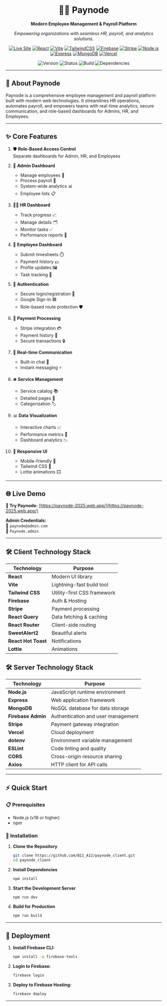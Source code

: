 <div align="center">

# 💼💸 Paynode

**Modern Employee Management & Payroll Platform**

_Empowering organizations with seamless HR, payroll, and analytics solutions._

[![Live Site](https://img.shields.io/badge/🌐_Live_Paynode-4f46e5?style=for-the-badge&logo=firefox-browser)](https://paynode-2025.web.app/)
[![React](https://img.shields.io/badge/React-19.0.0-61dafb?style=for-the-badge&logo=react)](https://react.dev/)
[![Vite](https://img.shields.io/badge/Vite-Enabled-646cff?style=for-the-badge&logo=vite)](https://vitejs.dev/)
[![TailwindCSS](https://img.shields.io/badge/Tailwind-4.1.8-38bdf8?style=for-the-badge&logo=tailwindcss)](https://tailwindcss.com/)
[![Firebase](https://img.shields.io/badge/Firebase-Hosting-ffca28?style=for-the-badge&logo=firebase)](https://firebase.google.com/)
[![Stripe](https://img.shields.io/badge/Stripe-Payments-635bff?style=for-the-badge&logo=stripe)](https://stripe.com/)
[![Node.js](https://img.shields.io/badge/Node.js-20.x-339933?style=for-the-badge&logo=nodedotjs)](https://nodejs.org/)
[![Express](https://img.shields.io/badge/Express.js-Server-000000?style=for-the-badge&logo=express)](https://expressjs.com/)
[![MongoDB](https://img.shields.io/badge/MongoDB-Database-47A248?style=for-the-badge&logo=mongodb)](https://mongodb.com/)
[![Vercel](https://img.shields.io/badge/Vercel-Hosting-000000?style=for-the-badge&logo=vercel)](https://vercel.com/)

![Version](https://img.shields.io/badge/Version-1.0.0-blue?style=flat-square)
![Status](https://img.shields.io/badge/Status-Production-green?style=flat-square)
![Build](https://img.shields.io/badge/Build-Passing-brightgreen?style=flat-square)
![Dependencies](https://img.shields.io/badge/Dependencies-Up%20to%20Date-success?style=flat-square)

</div>

---

## 📖 About Paynode

Paynode is a comprehensive employee management and payroll platform built with modern web technologies. It streamlines HR operations, automates payroll, and empowers teams with real-time analytics, secure communication, and role-based dashboards for Admins, HR, and Employees.

---

## ✨ Core Features

1. 🛡️ **Role-Based Access Control**  
   Separate dashboards for Admin, HR, and Employees

2. 👑 **Admin Dashboard**  
   - Manage employees 👥  
   - Process payroll 💸  
   - System-wide analytics 📊  
   - Employee lists 📋

3. 🧑‍💼 **HR Dashboard**  
   - Track progress 📈  
   - Manage details 🗂️  
   - Monitor tasks ✅  
   - Performance reports 📝

4. 👷 **Employee Dashboard**  
   - Submit timesheets ⏱️  
   - Payment history 💵  
   - Profile updates 🖼️  
   - Task tracking 📅

5. 🔐 **Authentication**  
   - Secure login/registration 🔑  
   - Google Sign-In 🟦  
   - Role-based route protection 🛡️

6. 💸 **Payment Processing**  
   - Stripe integration 💳  
   - Payment history 🧾  
   - Secure transactions 🔒

7. 💬 **Real-time Communication**  
   - Built-in chat 💬  
   - Instant messaging ⚡

8. 🛎️ **Service Management**  
   - Service catalog 📚  
   - Detailed pages 📄  
   - Categorization 🏷️

9. 📊 **Data Visualization**  
   - Interactive charts 📈  
   - Performance metrics 📏  
   - Dashboard analytics 📉

10. 📱 **Responsive UI**  
    - Mobile-friendly 📲  
    - Tailwind CSS 🎨  
    - Lottie animations 🎞️

---

## 🌐 Live Demo

**🚀 Try Paynode:** [https://paynode-2025.web.app/](https://paynode-2025.web.app/)

**Admin Credentials:**  
📧 `paynode@admin.com`  
🔑 `Paynode.admin`

---

## 🛠️ Client Technology Stack

| Technology          | Purpose                     |
| ------------------- | --------------------------- |
| **React**           | Modern UI library           |
| **Vite**            | Lightning-fast build tool   |
| **Tailwind CSS**    | Utility-first CSS framework |
| **Firebase**        | Auth & Hosting              |
| **Stripe**          | Payment processing          |
| **React Query**     | Data fetching & caching     |
| **React Router**    | Client-side routing         |
| **SweetAlert2**     | Beautiful alerts            |
| **React Hot Toast** | Notifications               |
| **Lottie**          | Animations                  |

## 🛠️ Server Technology Stack

| Technology         | Purpose                            |
| ------------------ | ---------------------------------- |
| **Node.js**        | JavaScript runtime environment     |
| **Express**        | Web application framework          |
| **MongoDB**        | NoSQL database for data storage    |
| **Firebase Admin** | Authentication and user management |
| **Stripe**         | Payment gateway integration        |
| **Vercel**         | Cloud deployment                   |
| **dotenv**         | Environment variable management    |
| **ESLint**         | Code linting and quality           |
| **CORS**           | Cross-origin resource sharing      |
| **Axios**          | HTTP client for API calls          |

---

## ⚡ Quick Start

### 📋 Prerequisites

- Node.js (v18 or higher)
- npm

### 🚀 Installation

1. **Clone the Repository**
   ```bash
   git clone https://github.com/B11_A12/paynode_client.git
   cd paynode_client
   ```
2. **Install Dependencies**
   ```bash
   npm install
   ```
3. **Start the Development Server**
   ```bash
   npm run dev
   ```
4. **Build for Production**
   ```bash
   npm run build
   ```

---

## 🚀 Deployment

1. **Install Firebase CLI:**
   ```bash
   npm install -g firebase-tools
   ```
2. **Login to Firebase:**
   ```bash
   firebase login
   ```
3. **Deploy to Firebase Hosting:**
   ```bash
   firebase deploy
   ```

---
